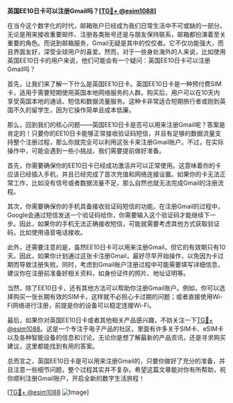 **英国EE10日卡可以注册Gmail吗？[[TG💪+ @esim1088](https://t.me/s/esim1088)]**

在当今这个数字化的时代，邮箱账户已经成为我们日常生活中不可或缺的一部分。无论是用来接收重要邮件、注册各类账号还是与朋友保持联系，邮箱都扮演着至关重要的角色。而说到邮箱服务，Gmail无疑是其中的佼佼者。它不仅功能强大，而且界面友好，深受全球用户的喜爱。然而，对于一些身处海外的人来说，比如使用英国EE10日卡的用户来说，他们可能会有一个疑问：英国EE10日卡可以注册Gmail吗？

首先，让我们来了解一下什么是英国EE10日卡。英国EE10日卡是一种预付费SIM卡，适用于需要短期使用英国本地网络服务的人群。购买后，用户可以在10天内享受英国本地的通话、短信和数据流量服务。这种卡非常适合短期旅行者或刚到英国不久的留学生，因为它操作简单且成本低廉。

那么，回到我们的核心问题——英国EE10日卡是否可以用来注册Gmail呢？答案是肯定的！只要你的EE10日卡能够正常接收验证码短信，并且有足够的数据流量支持整个注册过程，那么你就完全可以利用这张卡来注册Gmail账户。不过，在实际操作中，可能会遇到一些小挑战，我们需要提前做好准备。

首先，你需要确保你的EE10日卡已经成功激活并可以正常使用。这意味着你的卡应该已经插入手机，并且已经完成了首次充值和网络连接设置。如果你的卡无法正常工作，比如没有信号或者数据流量不足，那么自然也就无法完成Gmail的注册流程。

其次，你需要确保你的手机具备接收验证码短信的功能。在注册Gmail的过程中，Google会通过短信发送一个验证码给你，你需要输入这个验证码才能继续下一步。因此，如果你的手机无法正确接收短信，可能就需要考虑其他方式获取验证码，比如使用语音电话接收。

此外，还需要注意的是，虽然EE10日卡可以用来注册Gmail，但它的有效期只有10天。因此，如果你计划通过这张卡注册Gmail，最好尽早开始操作，以免因为卡过期而导致注册失败。同时，考虑到Gmail账户注册过程中可能需要填写详细信息，建议你在注册前准备好相关资料，如身份证件的照片、地址证明等。

当然，除了EE10日卡，还有其他方法可以帮助你注册Gmail账户。例如，你可以选择购买一张长期有效的SIM卡，这样就不必担心卡过期的问题；或者直接使用Wi-Fi网络进行注册，前提是你的设备可以稳定连接Wi-Fi。

最后，如果你对英国EE10日卡或者其他相关产品感兴趣，不妨关注一下[TG💪+ @esim1088](https://t.me/s/esim1088)。这是一个专注于电子产品的社区，里面有许多关于SIM卡、eSIM卡以及各种智能设备的信息和讨论。无论你是想了解最新的产品资讯，还是寻求购买建议，这里都能找到有用的答案。

总而言之，英国EE10日卡是可以用来注册Gmail的，只要你做好了充分的准备，并且注意一些细节问题，整个过程其实并不复杂。希望这篇文章能对你有所帮助，祝你顺利注册Gmail账户，开启全新的数字生活旅程！

[[TG💪+ @esim1088](https://t.me/s/esim1088) ![Image](https://i.postimg.cc/4NQfJmqS/Snipaste-2025-05-13-00-14-12.png)]
